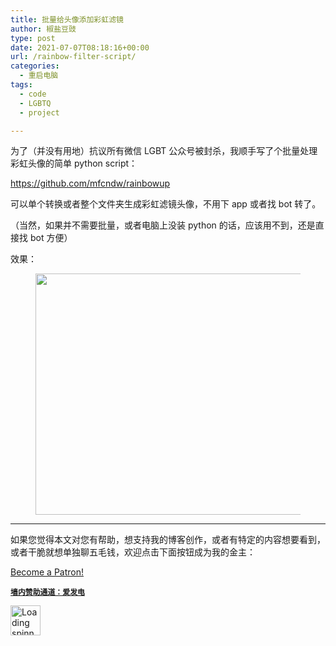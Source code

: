 ```yaml
---
title: 批量给头像添加彩虹滤镜
author: 椒盐豆豉
type: post
date: 2021-07-07T08:18:16+00:00
url: /rainbow-filter-script/
categories:
  - 重启电脑
tags:
  - code
  - LGBTQ
  - project

---
```

 

为了（并没有用地）抗议所有微信 LGBT 公众号被封杀，我顺手写了个批量处理彩虹头像的简单 python script：

<a href="https://github.com/mfcndw/rainbowup" target="_blank" rel="noreferrer noopener">https://github.com/mfcndw/rainbowup</a>

可以单个转换或者整个文件夹生成彩虹滤镜头像，不用下 app 或者找 bot 转了。

（当然，如果并不需要批量，或者电脑上没装 python 的话，应该用不到，还是直接找 bot 方便）

效果：<figure class="wp-block-image size-large">

<img decoding="async" loading="lazy" width="1024" height="386" src="https://s3.nl-ams.scw.cloud/mtfront-blog/2021/07/Screen-Shot-2021-07-07-at-2.43.10-PM-1024x386.png" alt="" class="wp-image-1630" srcset="https://s3.nl-ams.scw.cloud/mtfront-blog/2021/07/Screen-Shot-2021-07-07-at-2.43.10-PM-300x113.png 300w, https://s3.nl-ams.scw.cloud/mtfront-blog/2021/07/Screen-Shot-2021-07-07-at-2.43.10-PM-1024x386.png 1024w, https://s3.nl-ams.scw.cloud/mtfront-blog/2021/07/Screen-Shot-2021-07-07-at-2.43.10-PM-768x290.png 768w, https://s3.nl-ams.scw.cloud/mtfront-blog/2021/07/Screen-Shot-2021-07-07-at-2.43.10-PM-1536x580.png 1536w, https://s3.nl-ams.scw.cloud/mtfront-blog/2021/07/Screen-Shot-2021-07-07-at-2.43.10-PM-1600x604.png 1600w, https://s3.nl-ams.scw.cloud/mtfront-blog/2021/07/Screen-Shot-2021-07-07-at-2.43.10-PM.png 1696w" sizes="(max-width: 1024px) 100vw, 1024px" /> </figure> 



<hr class="wp-block-separator has-text-color has-background has-quaternary-background-color has-quaternary-color is-style-wide" />

如果您觉得本文对您有帮助，想支持我的博客创作，或者有特定的内容想要看到，或者干脆就想单独聊五毛钱，欢迎点击下面按钮成为我的金主：

<a href="https://www.patreon.com/bePatron?u=46962965" data-patreon-widget-type="become-patron-button">Become a Patron!</a>  
  


**<a rel="noreferrer noopener" href="https://afdian.net/@mtfront" target="_blank"><code>墙内赞助通道：爱发电</code></a>**

<div class="da-reactions-outer TpostID1624">
  <div class="da-reactions-data da-reactions-container-async left" data-type="post" data-id="1624" data-nonce="2e49e05936" id="da-reactions-slot-post-1624"> 
  
  <div class="da-reactions-static">
    <img src="http://blog.douchi.space/wp-content/plugins/da-reactions/assets/dist/loading.svg" alt="Loading spinner" width="48" height="48" style="width:48px; height:48px" />
  </div>
</div></div>